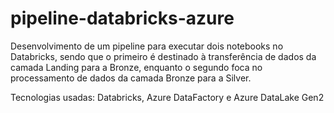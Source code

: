 # pipeline-databricks-azure

Desenvolvimento de um pipeline para executar dois notebooks no Databricks, sendo que o primeiro é destinado à transferência de dados da camada Landing para a Bronze, enquanto o segundo foca no processamento de dados da camada Bronze para a Silver.

Tecnologias usadas: Databricks, Azure DataFactory e Azure DataLake Gen2




